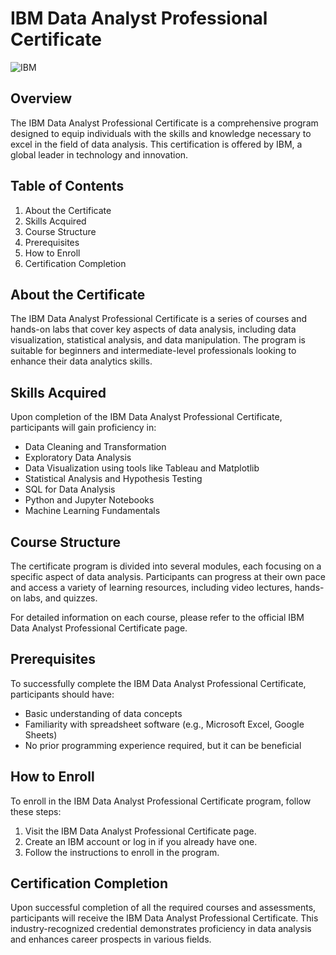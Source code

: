 # IBM Data Analyst Professional Certificate
![IBM](https://www.ibm.com/brand/experience-guides/developer/8f4e3cc2b5d52354a6d43c8edba1e3c9/02_8-bar-reverse.svg)
## Overview
The IBM Data Analyst Professional Certificate is a comprehensive program designed to equip individuals with the skills and knowledge necessary to excel in the field of data analysis. This certification is offered by IBM, a global leader in technology and innovation.

## Table of Contents
1. About the Certificate
2. Skills Acquired
3. Course Structure
4. Prerequisites
5. How to Enroll
6. Certification Completion

## About the Certificate
The IBM Data Analyst Professional Certificate is a series of courses and hands-on labs that cover key aspects of data analysis, including data visualization, statistical analysis, and data manipulation. The program is suitable for beginners and intermediate-level professionals looking to enhance their data analytics skills.

## Skills Acquired
Upon completion of the IBM Data Analyst Professional Certificate, participants will gain proficiency in:

* Data Cleaning and Transformation
* Exploratory Data Analysis
* Data Visualization using tools like Tableau and Matplotlib
* Statistical Analysis and Hypothesis Testing
* SQL for Data Analysis
* Python and Jupyter Notebooks
* Machine Learning Fundamentals

## Course Structure
The certificate program is divided into several modules, each focusing on a specific aspect of data analysis. Participants can progress at their own pace and access a variety of learning resources, including video lectures, hands-on labs, and quizzes.

For detailed information on each course, please refer to the official IBM Data Analyst Professional Certificate page.

## Prerequisites
To successfully complete the IBM Data Analyst Professional Certificate, participants should have:

* Basic understanding of data concepts
* Familiarity with spreadsheet software (e.g., Microsoft Excel, Google Sheets)
* No prior programming experience required, but it can be beneficial

## How to Enroll
To enroll in the IBM Data Analyst Professional Certificate program, follow these steps:

1. Visit the IBM Data Analyst Professional Certificate page.
2. Create an IBM account or log in if you already have one.
3. Follow the instructions to enroll in the program.

## Certification Completion
Upon successful completion of all the required courses and assessments, participants will receive the IBM Data Analyst Professional Certificate. This industry-recognized credential demonstrates proficiency in data analysis and enhances career prospects in various fields.
